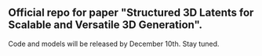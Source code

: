 ## Official repo for paper "Structured 3D Latents for Scalable and Versatile 3D Generation".

Code and models will be released by December 10th. Stay tuned.
